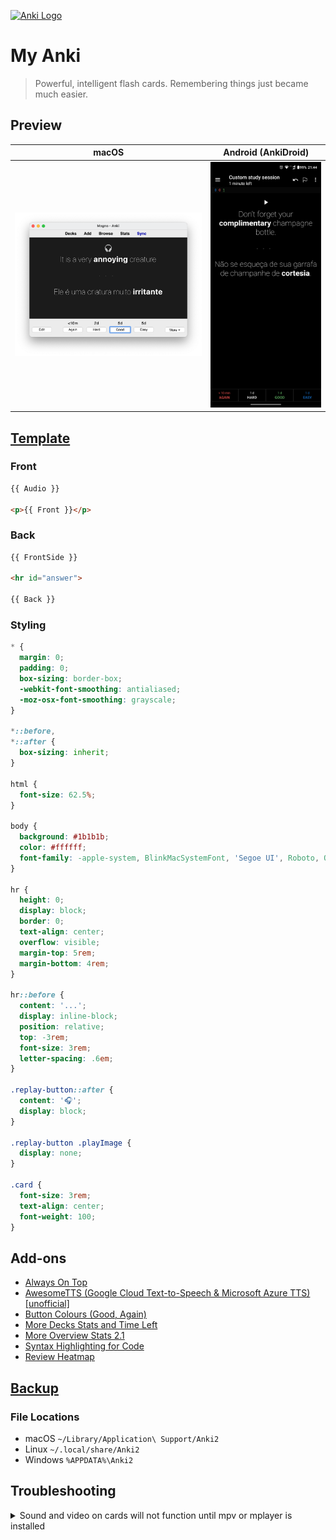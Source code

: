 [![Anki Logo](https://ankiweb.net/static/anki-logo2.png)](https://apps.ankiweb.net/)

# My Anki

> Powerful, intelligent flash cards. Remembering things just became much easier.

## Preview

| macOS | Android (AnkiDroid) |
| - | - |
| ![My Anki template preview](preview.png) | ![My Anki template preview](preview-android.png) |

## [Template](https://docs.ankiweb.net/templates/intro.html)

### Front

```html
{{ Audio }}

<p>{{ Front }}</p>
```

### Back

```html
{{ FrontSide }}

<hr id="answer">

{{ Back }}
```

### Styling

```css
* {
  margin: 0;
  padding: 0;
  box-sizing: border-box;
  -webkit-font-smoothing: antialiased;
  -moz-osx-font-smoothing: grayscale;
}

*::before,
*::after {
  box-sizing: inherit;
}

html {
  font-size: 62.5%;
}

body {
  background: #1b1b1b;
  color: #ffffff;
  font-family: -apple-system, BlinkMacSystemFont, 'Segoe UI', Roboto, Oxygen, Ubuntu, Cantarell, 'Open Sans', 'Helvetica Neue', sans-serif;
}

hr {
  height: 0;
  display: block;
  border: 0;
  text-align: center;
  overflow: visible;
  margin-top: 5rem;
  margin-bottom: 4rem;
}

hr::before {
  content: '...';
  display: inline-block;
  position: relative;
  top: -3rem;
  font-size: 3rem;
  letter-spacing: .6em;
}

.replay-button::after {
  content: '🎧';
  display: block;
}

.replay-button .playImage {
  display: none;
}

.card {
  font-size: 3rem;
  text-align: center;
  font-weight: 100;
}

```

## Add-ons

- [Always On Top](https://ankiweb.net/shared/info/1760080335)
- [AwesomeTTS (Google Cloud Text-to-Speech & Microsoft Azure TTS) [unofficial]](https://ankiweb.net/shared/info/814349176)
- [Button Colours (Good, Again)](https://ankiweb.net/shared/info/2494384865)
- [More Decks Stats and Time Left](https://ankiweb.net/shared/info/1556734708)
- [More Overview Stats 2.1](https://ankiweb.net/shared/info/738807903)
- [Syntax Highlighting for Code](https://ankiweb.net/shared/info/1463041493)
- [Review Heatmap](https://github.com/glutanimate/review-heatmap)

## [Backup](https://docs.ankiweb.net/files.html#backups)

### File Locations

- macOS `~/Library/Application\ Support/Anki2`
- Linux `~/.local/share/Anki2`
- Windows `%APPDATA%\Anki2`

## Troubleshooting

<details>

  <summary>Sound and video on cards will not function until mpv or mplayer is installed</summary>

  Install [mpv](https://mpv.io/installation/) media player

</details>
